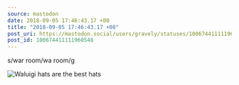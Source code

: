 ```yaml
---
source: mastodon
date: 2018-09-05 17:46:43.17 +00
title: "2018-09-05 17:46:43.17 +00"
post_uri: https://mastodon.social/users/gravely/statuses/100674411111960548
post_id: 100674411111960548
---
```

s/war room/wa room/g


![Waluigi hats are the best hats](/images/6093748.jpeg)

